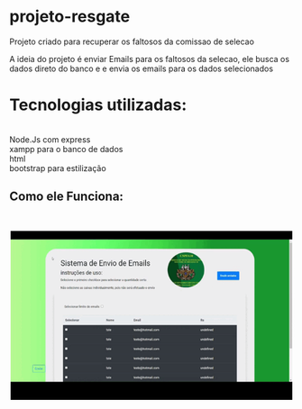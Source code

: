 # projeto-resgate
Projeto criado para recuperar os faltosos da comissao de selecao

<p> A ideia do projeto é enviar Emails para os faltosos da selecao, ele busca os dados direto do banco e e envia os emails para os dados selecionados</p>
 
<h1> Tecnologias utilizadas:</h1>
<br>
Node.Js com express
<br>
xampp para o banco de dados
<br>
html
<br>
bootstrap para estilização


## Como ele Funciona:
<br>
<p align = "center" >
 <img width="500" height="300" src="/src/ProjetoResgate.gif"/ >
</p>
